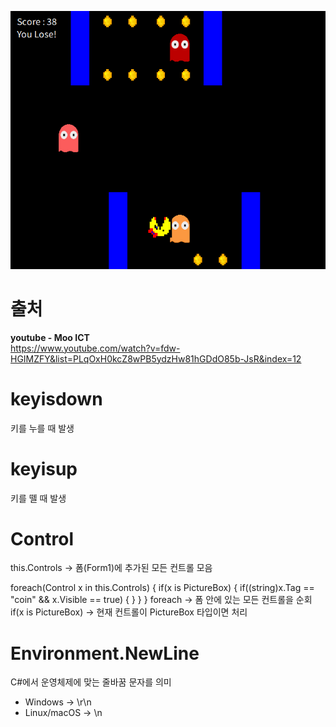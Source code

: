 ![화면이미지](Resources/screen01.png)

# 출처
**youtube - Moo ICT**  <br>
https://www.youtube.com/watch?v=fdw-HGIMZFY&list=PLqOxH0kcZ8wPB5ydzHw81hGDdO85b-JsR&index=12

# keyisdown
키를 누를 때 발생

# keyisup
키를 뗄 때 발생

# Control 
this.Controls → 폼(Form1)에 추가된 모든 컨트롤 모음

foreach(Control x in this.Controls)
{
    if(x is PictureBox)
    {
        if((string)x.Tag == "coin" && x.Visible == true)
        {
        }
    }
}
foreach → 폼 안에 있는 모든 컨트롤을 순회
if(x is PictureBox) → 현재 컨트롤이 PictureBox 타입이면 처리

# Environment.NewLine
C#에서 운영체제에 맞는 줄바꿈 문자를 의미
- Windows → \r\n
- Linux/macOS → \n